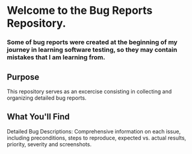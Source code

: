# Welcome to the Bug Reports Repository. 

### Some of bug reports were created at the beginning of my journey in learning software testing, so they may contain mistakes that I am learning from.

## Purpose

This repository serves as an excercise consisting in collecting and organizing detailed bug reports.

## What You'll Find

Detailed Bug Descriptions: Comprehensive information on each issue, including preconditions, steps to reproduce, expected vs. actual results, priority, severity and screenshots.

